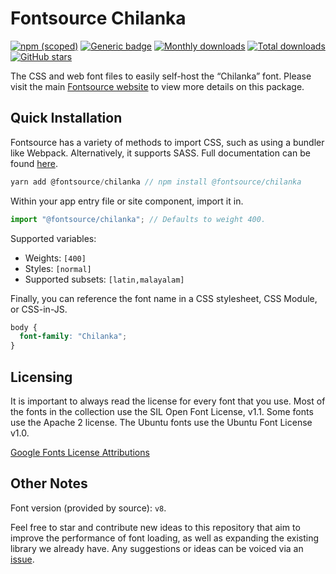 # Fontsource Chilanka

[![npm (scoped)](https://img.shields.io/npm/v/@fontsource/chilanka?color=brightgreen)](https://www.npmjs.com/package/@fontsource/chilanka) [![Generic badge](https://img.shields.io/badge/fontsource-passing-brightgreen)](https://github.com/fontsource/fontsource) [![Monthly downloads](https://badgen.net/npm/dm/@fontsource/chilanka)](https://github.com/fontsource/fontsource) [![Total downloads](https://badgen.net/npm/dt/@fontsource/chilanka)](https://github.com/fontsource/fontsource) [![GitHub stars](https://img.shields.io/github/stars/fontsource/fontsource.svg?style=social&label=Star)](https://github.com/fontsource/fontsource/stargazers)

The CSS and web font files to easily self-host the “Chilanka” font. Please visit the main [Fontsource website](https://fontsource.org/fonts/chilanka) to view more details on this package.

## Quick Installation

Fontsource has a variety of methods to import CSS, such as using a bundler like Webpack. Alternatively, it supports SASS. Full documentation can be found [here](https://fontsource.org/docs/introduction).

```javascript
yarn add @fontsource/chilanka // npm install @fontsource/chilanka
```

Within your app entry file or site component, import it in.

```javascript
import "@fontsource/chilanka"; // Defaults to weight 400.
```

Supported variables:

- Weights: `[400]`
- Styles: `[normal]`
- Supported subsets: `[latin,malayalam]`

Finally, you can reference the font name in a CSS stylesheet, CSS Module, or CSS-in-JS.

```css
body {
  font-family: "Chilanka";
}
```

## Licensing

It is important to always read the license for every font that you use.
Most of the fonts in the collection use the SIL Open Font License, v1.1. Some fonts use the Apache 2 license. The Ubuntu fonts use the Ubuntu Font License v1.0.

[Google Fonts License Attributions](https://fonts.google.com/attribution)

## Other Notes

Font version (provided by source): `v8`.

Feel free to star and contribute new ideas to this repository that aim to improve the performance of font loading, as well as expanding the existing library we already have. Any suggestions or ideas can be voiced via an [issue](https://github.com/fontsource/fontsource/issues).
